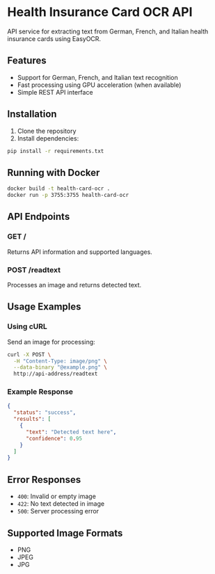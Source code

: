 # Health Insurance Card OCR API

API service for extracting text from German, French, and Italian health insurance cards using EasyOCR.

## Features

- Support for German, French, and Italian text recognition
- Fast processing using GPU acceleration (when available)
- Simple REST API interface

## Installation

1. Clone the repository
2. Install dependencies:

```bash
pip install -r requirements.txt
```

## Running with Docker

```bash
docker build -t health-card-ocr .
docker run -p 3755:3755 health-card-ocr
```

## API Endpoints

### GET /

Returns API information and supported languages.

### POST /readtext

Processes an image and returns detected text.

## Usage Examples

### Using cURL

Send an image for processing:

```bash
curl -X POST \
  -H "Content-Type: image/png" \
  --data-binary "@example.png" \
  http://api-address/readtext
```

### Example Response

```json
{
  "status": "success",
  "results": [
    {
      "text": "Detected text here",
      "confidence": 0.95
    }
  ]
}
```

## Error Responses

- `400`: Invalid or empty image
- `422`: No text detected in image
- `500`: Server processing error

## Supported Image Formats

- PNG
- JPEG
- JPG

